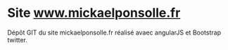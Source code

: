 # Site www.mickaelponsolle.fr #

Dépôt GIT du site mickaelponsolle.fr réalisé avaec angularJS et Bootstrap twitter.

